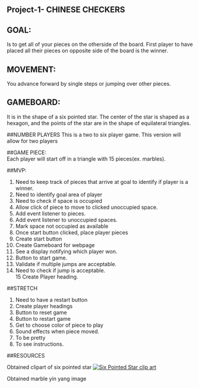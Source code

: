 ## Project-1- CHINESE CHECKERS

## GOAL: 
  Is to get all of your pieces on the otherside of the board.  First player to have
placed all their pieces on opposite side of the board is the winner.

## MOVEMENT:  
 You advance forward by single steps or jumping over other pieces.

## GAMEBOARD:  
It is in the shape of a six pointed star.  The center of the star is shaped as a hexagon, and the points of the star are in the shape of equilateral triangles.  

##NUMBER PLAYERS 
This is a two to six player game.  This version will allow for two players

##GAME PIECE:  
Each player will start off in a triangle with 15 pieces(ex. marbles).  


##MVP: 

1.  Need to keep track of pieces that arrive at goal to identify if player is a winner.
2. Need to identify goal area of player
3. Need to check if space is occupied
4. Allow click of piece to move to clicked unoccupied space. 
5. Add event listener to pieces. 
6. Add event listener to unoccupied spaces. 
7. Mark space not occupied as available
8. Once start button clicked, place player pieces
9. Create start button 
10. Create Gameboard for webpage
11. See a display notifying which player won.
12. Button to start game. 
13. Validate if multiple jumps are acceptable. 
14. Need to check if jump is acceptable.  
15 Create Player heading. 


##STRETCH 

1. Need to have a restart button
2. Create player headings
3. Button to reset game
4. Button to restart game
5. Get to choose color of piece to play
6. Sound effects when piece moved.
7. To be pretty
8. To see instructions. 


##RESOURCES  

Obtained clipart of six pointed star
<a href="http://www.clker.com/cliparts/r/b/0/P/n/R/rgsrghsdgh-hi.png"><img src='http://www.clker.com/cliparts/r/b/0/P/n/R/rgsrghsdgh-hi.png' alt='Six Pointed Star clip art'/></a>

Obtained marble yin yang  image 
<!-- Size: 140 px -- >
<a href="http://www.clker.com/cliparts/K/n/Y/5/h/F/marble-yin-yang-th.png"><img src='http://www.clker.com/cliparts/K/n/Y/5/h/F/marble-yin-yang-th.png' alt='Marble Yin Yang clip art'/></a>

Obtained ideas for centering boxes
1. Solution listed  css3 flex box ( 18 checked)
2. Solution listed w/o flex box (12 checked)
http://stackoverflow.com/questions/2865380/how-do-i-center-align-horizontal-ul-menu

How to use JQUERY to get ID
to retrieve id  (1037 checked)
http://stackoverflow.com/questions/3239598/how-can-i-get-the-id-of-an-element-using-jquery


Obtain simple marbles image, that I extracted red and green marble. 
https://openclipart.org/detail/3151/game-marbles-simple-dots

Obtained information on how to fetch class
Read on how to fetch class ( 288 checks)
http://stackoverflow.com/questions/964119/how-to-get-the-class-of-the-clicked-element

Obtained information on how to use visibility 
http://cssdeck.com/labs/css-only-showhide

Obtained information on how to use CSS to build a shelf
Building Shelf 
https://www.sitepoint.com/css-angles-the-edge-you-need/


##Wireframes 

![alt text] (https://github.com/JosephinaTavera/Project1/blob/master/CCgameStartWireframe.JPG)
![alt text] (https://github.com/JosephinaTavera/Project1/blob/master/CCinitalWireframe.JPG)